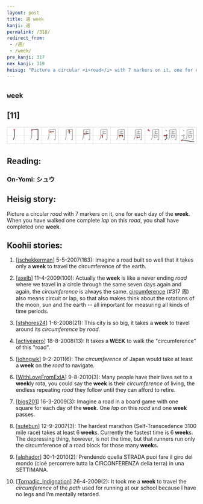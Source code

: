 ```yaml
---
layout: post
title: 週 week
kanji: 週
permalink: /318/
redirect_from:
 - /週/
 - /week/
pre_kanji: 317
nex_kanji: 319
heisig: "Picture a circular <i>road</i> with 7 markers on it, one for each day of the <b>week</b>. When you have walked one complete <i>lap</i> on this <i>road</i>, you shall have completed one <b>week</b>."
---
```


## `week`

## [11]

<div class="stroke"><img src="../images/E980B1.png" /></div>

## Reading:

### On-Yomi: シュウ

## Heisig story:

Picture a circular <i>road</i> with 7 markers on it, one for each day of the <b>week</b>. When you have walked one complete <i>lap</i> on this <i>road</i>, you shall have completed one <b>week</b>.

## Koohii stories:

1) [<a href="http://kanji.koohii.com/profile/jschekkerman">jschekkerman</a>] 5-5-2007(183): Imagine a road built so well that it takes only a<strong> week</strong> to travel the circumference of the earth.

2) [<a href="http://kanji.koohii.com/profile/axelb">axelb</a>] 11-4-2009(100): Actually the<strong> week</strong> is like a never ending <em>road</em> where we travel in a circle through the same seven days again and again, the <em>circumference</em> is always the same. <a href="../317">circumference</a> (#317 周) also means circuit or lap, so that also makes think about the rotations of the moon, sun and the earth -- all important for measuring all kinds of time periods.

3) [<a href="http://kanji.koohii.com/profile/stshores24">stshores24</a>] 1-6-2008(21): This city is so big, it takes a<strong> week</strong> to travel around its <em>circumference</em> by <em>road</em>.

4) [<a href="http://kanji.koohii.com/profile/activeaero">activeaero</a>] 18-8-2008(13): It takes a<strong> WEEK</strong> to walk the &quot;circumference&quot; of this &quot;road&quot;.

5) [<a href="http://kanji.koohii.com/profile/johngwk">johngwk</a>] 9-2-2011(6): The <em>circumference</em> of Japan would take at least a<strong> week</strong> on the <em>road</em> to navigate.

6) [<a href="http://kanji.koohii.com/profile/WithLoveFromExIA">WithLoveFromExIA</a>] 9-8-2010(3): Many people have their lives set to a<strong> week</strong>ly rota, you could say the<strong> week</strong> is their <em>circumference</em> of living, the endless repeating <em>road</em> they follow until they can afford to retire.

7) [<a href="http://kanji.koohii.com/profile/bigs201">bigs201</a>] 16-3-2009(3): Imagine a road in a board game with one square for each day of the<strong> week</strong>. One <em>lap</em> on this <em>road</em> and one<strong> week</strong> passes.

8) [<a href="http://kanji.koohii.com/profile/sutebun">sutebun</a>] 12-9-2007(3): The hardest marathon (Self-Transcedence 3100 mile race) takes at least 6<strong> week</strong>s. Currently the fastest time is 6<strong> week</strong>s. The depressing thing, however, is not the time, but that runners run only the circumference of a road block for those many<strong> week</strong>s.

9) [<a href="http://kanji.koohii.com/profile/alphador">alphador</a>] 30-1-2010(2): Prendendo quella STRADA puoi fare il giro del mondo (cioè percorrere tutta la CIRCONFERENZA della terra) in una SETTIMANA.

10) [<a href="http://kanji.koohii.com/profile/Tornadic_Indignation">Tornadic_Indignation</a>] 26-4-2009(2): It took me a <strong>week</strong> to travel the <em>circumference</em> of the <em>path</em> used for running at our school because I have no legs and I’m mentally retarded.
